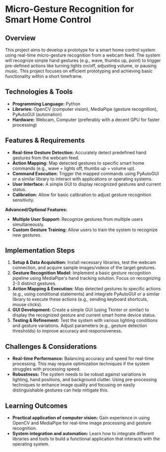 # Micro-Gesture Recognition for Smart Home Control

## Overview
This project aims to develop a prototype for a smart home control system using real-time micro-gesture recognition from a webcam feed. The system will recognize simple hand gestures (e.g., wave, thumbs up, point) to trigger pre-defined actions like turning lights on/off, adjusting volume, or pausing music. This project focuses on efficient prototyping and achieving basic functionality within a short timeframe.

## Technologies & Tools
- **Programming Language:** Python
- **Libraries:** OpenCV (computer vision), MediaPipe (gesture recognition), PyAutoGUI (automation)
- **Hardware:** Webcam, Computer (preferably with a decent GPU for faster processing)


## Features & Requirements
- **Real-time Gesture Detection:**  Accurately detect predefined hand gestures from the webcam feed.
- **Action Mapping:** Map detected gestures to specific smart home commands (e.g., wave = lights off, thumbs up = volume up).
- **Command Execution:** Trigger the mapped commands using PyAutoGUI or a similar library to interact with applications or operating systems.
- **User Interface:** A simple GUI to display recognized gestures and current status.
- **Calibration:**  Allow for basic calibration to adjust gesture recognition sensitivity.

**Advanced/Optional Features:**
- **Multiple User Support:** Recognize gestures from multiple users simultaneously.
- **Custom Gesture Training:** Allow users to train the system to recognize new gestures.


## Implementation Steps
1. **Setup & Data Acquisition:** Install necessary libraries, test the webcam connection, and acquire sample images/videos of the target gestures.
2. **Gesture Recognition Model:** Implement a basic gesture recognition pipeline using MediaPipe's hand tracking solution. Focus on recognizing 2-3 distinct gestures.
3. **Action Mapping & Execution:**  Map detected gestures to specific actions (e.g., using conditional statements) and integrate PyAutoGUI or a similar library to execute these actions (e.g., sending keyboard shortcuts, mouse clicks).
4. **GUI Development:** Create a simple GUI (using Tkinter or similar) to display the recognized gesture and current smart home device status.
5. **Testing & Refinement:** Test the system with various lighting conditions and gesture variations. Adjust parameters (e.g., gesture detection thresholds) to improve accuracy and responsiveness.


## Challenges & Considerations
- **Real-time Performance:**  Balancing accuracy and speed for real-time processing.  This may require optimization techniques if the system struggles with processing speed.
- **Robustness:**  The system needs to be robust against variations in lighting, hand positions, and background clutter.  Using pre-processing techniques to enhance image quality and focusing on easily distinguishable gestures can help mitigate this.

## Learning Outcomes
- **Practical application of computer vision:** Gain experience in using OpenCV and MediaPipe for real-time image processing and gesture recognition.
- **System integration and automation:**  Learn how to integrate different libraries and tools to build a functional application that interacts with the operating system.

